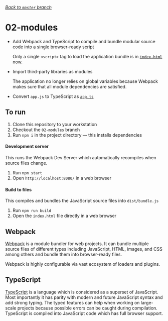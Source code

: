 _[Back to `master` branch](https://github.com/DunedinJS/migrating-to-modern-js)_

# 02-modules

* Add Webpack and TypeScript to compile and bundle modular source code into a
single browser-ready script

  Only a single `<script>` tag to load the application bundle is in
  [`index.html`](./index.html) now.

* Import third-party libraries as modules

  The application no longer relies on global variables because Webpack makes
  sure that all module dependencies are satisfied.

* Convert `app.js` to TypeScript as [`app.ts`](./app.ts)

## To run

1. Clone this repository to your workstation
1. Checkout the `02-modules` branch
1. Run `npm i` in the project directory &mdash; this installs dependencies

#### Development server

This runs the Webpack Dev Server which automatically recompiles when source files change.

1. Run `npm start`
1. Open `http://localhost:8080/` in a web browser

#### Build to files

This compiles and bundles the JavaScript source files into `dist/bundle.js`

1. Run `npm run build`
1. Open the `index.html` file directly in a web browser

## Webpack

[Webpack](https://webpack.github.io/docs/) is a module bundler for web projects.
It can bundle multiple source files of different types including JavaScript, HTML,
images, and CSS among others and bundle them into browser-ready files.

Webpack is highly configurable via vast ecosystem of loaders and plugins.

## TypeScript

[TypeScript](http://www.typescriptlang.org/) is a language which is considered as
a superset of JavaScript. Most importantly it has parity with modern and future
JavaScript syntax and add strong typing.
The typed features can help when working on large-scale projects because possible
errors can be caught during compilation.
TypeScript is compiled into JavaScript code which has full browser support.

